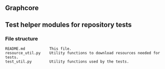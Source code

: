 Graphcore
---
## Test helper modules for repository tests

### File structure

```
README.md           This file.
resource_util.py    Utility functions to download resources needed for tests.
test_util.py        Utility functions used by the tests.
```
